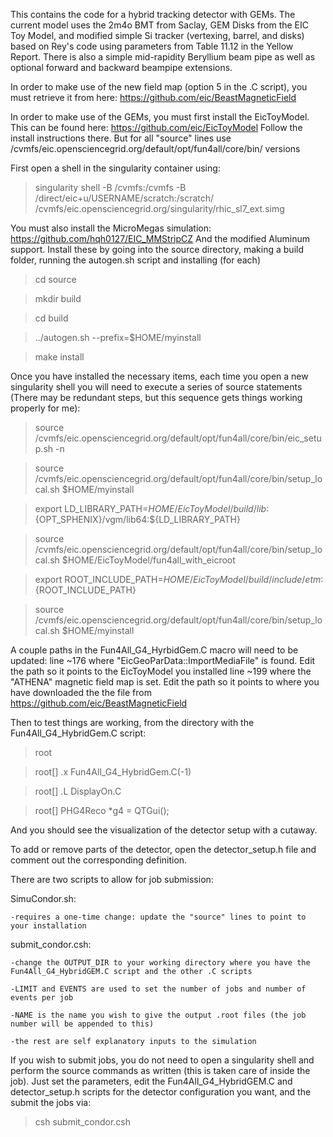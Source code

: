 This contains the code for a hybrid tracking detector with GEMs. 
The current model uses the 2m4o BMT from Saclay, GEM Disks from the EIC Toy Model, and modified simple Si tracker (vertexing, barrel, and disks) based on Rey's code using parameters from Table 11.12 in the Yellow Report.
There is also a simple mid-rapidity Beryllium beam pipe as well as optional forward and backward beampipe extensions.

In order to make use of the new field map (option 5 in the .C script), you must retrieve it from here: https://github.com/eic/BeastMagneticField

In order to make use of the GEMs, you must first install the EicToyModel. This can be found here: https://github.com/eic/EicToyModel
Follow the install instructions there. But for all "source" lines use /cvmfs/eic.opensciencegrid.org/default/opt/fun4all/core/bin/ versions

First open a shell in the singularity container using:
>singularity shell -B /cvmfs:/cvmfs -B /direct/eic+u/USERNAME/scratch:/scratch/ /cvmfs/eic.opensciencegrid.org/singularity/rhic_sl7_ext.simg


You must also install the MicroMegas simulation: https://github.com/hqh0127/EIC_MMStripCZ
And the modified Aluminum support.
Install these by going into the source directory, making a build folder, running the autogen.sh script and installing (for each)
> cd source

> mkdir build

> cd build

> ../autogen.sh --prefix=$HOME/myinstall

> make install

Once you have installed the necessary items, each time you open a new singularity shell you will need to execute a series of source statements (There may be redundant steps, but this sequence gets things working properly for me):
> source /cvmfs/eic.opensciencegrid.org/default/opt/fun4all/core/bin/eic_setup.sh -n

> source /cvmfs/eic.opensciencegrid.org/default/opt/fun4all/core/bin/setup_local.sh $HOME/myinstall

> export LD_LIBRARY_PATH=$HOME/EicToyModel/build/lib:${OPT_SPHENIX}/vgm/lib64:${LD_LIBRARY_PATH}

> source /cvmfs/eic.opensciencegrid.org/default/opt/fun4all/core/bin/setup_local.sh $HOME/EicToyModel/fun4all_with_eicroot

> export ROOT_INCLUDE_PATH=$HOME/EicToyModel/build/include/etm:${ROOT_INCLUDE_PATH}

> source /cvmfs/eic.opensciencegrid.org/default/opt/fun4all/core/bin/setup_local.sh $HOME/myinstall


A couple paths in the Fun4All_G4_HyrbidGem.C macro will need to be updated:
line ~176 where "EicGeoParData::ImportMediaFile" is found. Edit the path so it points to the EicToyModel you installed
line ~199 where the "ATHENA" magnetic field map is set. Edit the path so it points to where you have downloaded the the file from https://github.com/eic/BeastMagneticField

Then to test things are working, from the directory with the Fun4All_G4_HybridGem.C script:
> root

> root[]  .x Fun4All_G4_HybridGem.C(-1)

> root[] .L DisplayOn.C

> root[] PHG4Reco \*g4 = QTGui();

And you should see the visualization of the detector setup with a cutaway.

To add or remove parts of the detector, open the detector_setup.h file and comment out the corresponding definition.

There are two scripts to allow for job submission:

SimuCondor.sh:

	-requires a one-time change: update the "source" lines to point to your installation

submit_condor.csh:

	-change the OUTPUT_DIR to your working directory where you have the Fun4All_G4_HybridGEM.C script and the other .C scripts

	-LIMIT and EVENTS are used to set the number of jobs and number of events per job

	-NAME is the name you wish to give the output .root files (the job number will be appended to this)

	-the rest are self explanatory inputs to the simulation

If you wish to submit jobs, you do not need to open a singularity shell and perform the source commands as written (this is taken care of inside the job).
Just set the parameters, edit the Fun4All_G4_HybridGEM.C and detector_setup.h scripts for the detector configuration you want, and the submit the jobs via:

> csh submit_condor.csh

